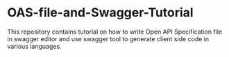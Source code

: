 # OAS-file-and-Swagger-Tutorial
This repository contains tutorial on how to write Open API Specification file in swagger editor and use swagger tool to generate client side code in various languages.
